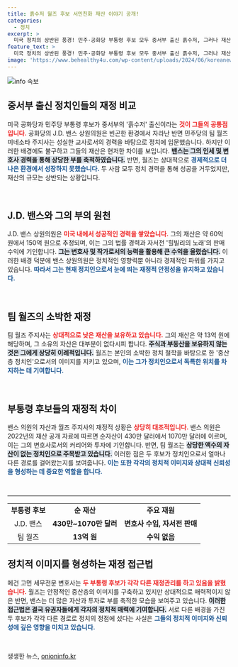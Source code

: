 ```yaml
---
title: 흙수저 월즈 후보 서민친화 재산 이야기 공개!
categories:
  - 정치
excerpt: >
  미국 정치의 상반된 풍경! 민주·공화당 부통령 후보 모두 중서부 출신 흙수저, 그러나 재산 격차는 천차만별. 성공한 변호사 J.D. 밴스는 150억 원대 자산, 반면 팀 월즈는 13억 원 수준으로 주목받고 있다. 흥미진진한 이들의 재산 이야기를 들어보세요!
feature_text: >
  미국 정치의 상반된 풍경! 민주·공화당 부통령 후보 모두 중서부 출신 흙수저, 그러나 재산 격차는 천차만별. 성공한 변호사 J.D. 밴스는 150억 원대 자산, 반면 팀 월즈는 13억 원 수준으로 주목받고 있다. 흥미진진한 이들의 재산 이야기를 들어보세요!
image: 'https://www.behealthy4u.com/wp-content/uploads/2024/06/koreanews.jpg'
---
```


<p><img src="https://www.behealthy4u.com/wp-content/uploads/2024/06/koreanews.jpg" alt="info 속보" /></p>

<h2 data-ke-size="size26">중서부 출신 정치인들의 재정 비교</h2>

<p data-ke-size="size16">미국 공화당과 민주당 부통령 후보가 중서부의 '흙수저' 출신이라는 <b><span style="color: #ee2323;">것이 그들의 공통점입니다.</span></b> 공화당의 J.D. 밴스 상원의원은 빈곤한 환경에서 자라난 반면 민주당의 팀 월즈 미네소타 주지사는 성실한 교사로서의 경력을 바탕으로 정치에 입문했습니다. 하지만 이러한 배경에도 불구하고 그들의 재산은 현저한 차이를 보입니다. <b><span style="background-color: #21538527;">밴스는 그의 인세 및 변호사 경력을 통해 상당한 부를 축적하였습니다.</span></b> 반면, 월즈는 상대적으로 <b><span style="color: #1a5490;">경제적으로 더 나은 환경에서 성장하지 못했습니다.</span></b> 두 사람 모두 정치 경력을 통해 성공을 거두었지만, 재산의 규모는 상반되는 상황입니다.</p>

<p data-ke-size="size16">&nbsp;</p>

<h2 data-ke-size="size26">J.D. 밴스와 그의 부의 원천</h2>

<p data-ke-size="size16">J.D. 밴스 상원의원은 <b><span style="color: #ee2323;">미국 내에서 성공적인 경력을 쌓았습니다.</span></b> 그의 재산은 약 60억 원에서 150억 원으로 추정되며, 이는 그의 법률 경력과 자서전 '힐빌리의 노래'의 판매 수익에 기인합니다. <b><span style="background-color: #21538527;">그는 변호사 및 작가로서의 능력을 활용해 큰 수익을 올렸습니다.</span></b> 이러한 배경 덕분에 밴스 상원의원은 정치적인 영향력뿐 아니라 경제적인 파워를 가지고 있습니다. <b><span style="color: #1a5490;">따라서 그는 현재 정치인으로서 눈에 띄는 재정적 안정성을 유지하고 있습니다.</span></b></p>

<p data-ke-size="size16">&nbsp;</p>

<h2 data-ke-size="size26">팀 월즈의 소박한 재정</h2>

<p data-ke-size="size16">팀 월즈 주지사는 <b><span style="color: #ee2323;">상대적으로 낮은 재산을 보유하고 있습니다.</span></b> 그의 재산은 약 13억 원에 해당하며, 그 소유의 자산은 대부분이 없다시피 합니다. <b><span style="background-color: #21538527;">주식과 부동산을 보유하지 않는 것은 그에게 상당히 이례적입니다.</span></b> 월즈는 본인의 소박한 정치 철학을 바탕으로 한 '중산층 정치인'으로서의 이미지를 지키고 있으며, <b><span style="color: #1a5490;">이는 그가 정치인으로서 독특한 위치를 차지하는 데 기여합니다.</span></b></p>

<p data-ke-size="size16">&nbsp;</p>

<h2 data-ke-size="size26">부통령 후보들의 재정적 차이</h2>

<p data-ke-size="size16">밴스 의원의 자산과 월즈 주지사의 재정적 상황은 <b><span style="color: #ee2323;">상당히 대조적입니다.</span></b> 밴스 의원은 2022년의 재산 공개 자료에 따르면 순자산이 430만 달러에서 1070만 달러에 이르며, 이는 그의 변호사로서의 커리어와 투자에 기인합니다. 반면, 팀 월즈는 <b><span style="background-color: #21538527;">상당한 액수의 자산이 없는 정치인으로 주목받고 있습니다.</span></b> 이러한 점은 두 후보가 정치인으로서 얼마나 다른 경로를 걸어왔는지를 보여줍니다. <b><span style="color: #1a5490;">이는 또한 각각의 정치적 이미지와 상대적 신뢰성을 형성하는 데 중요한 역할을 합니다.</span></b></p>

<p data-ke-size="size16">&nbsp;</p>

<hr>

<table>
<tr>
<td style="text-align: center; height: 17px;"><b>부통령 후보</b></td>
<td style="text-align: center; height: 17px;"><b>순 재산</b></td>
<td style="text-align: center; height: 17px;"><b>주요 재원</b></td>
</tr>
<tr>
<td style="text-align: center; height: 17px;">J.D. 밴스</td>
<td style="text-align: center; height: 17px;"><b>430만~1070만 달러</b></td>
<td style="text-align: center; height: 17px;"><b>변호사 수입, 자서전 판매</b></td>
</tr>
<tr>
<td style="text-align: center; height: 17px;">팀 월즈</td>
<td style="text-align: center; height: 17px;"><b>13억 원</b></td>
<td style="text-align: center; height: 17px;"><b>수익 없음</b></td>
</tr>
</table>

<p data-ke-size="size16"></p>

<h2 data-ke-size="size26">정치적 이미지를 형성하는 재정 접근법</h2>

<p data-ke-size="size16">메건 고먼 세무전문 변호사는 <b><span style="color: #ee2323;">두 부통령 후보가 각각 다른 재정관리를 하고 있음을 밝혔습니다.</span></b> 월즈는 안정적인 중산층의 이미지를 구축하고 있지만 상대적으로 매력적이지 않은 반면, 밴스는 더 많은 자산과 투자로 부를 축적한 모습을 보여주고 있습니다. <b><span style="background-color: #21538527;">이러한 접근법은 결국 유권자들에게 각자의 정치적 매력에 기여합니다.</span></b> 서로 다른 배경을 가진 두 후보가 각각 다른 경로로 정치의 정점에 섰다는 사실은 <b><span style="color: #1a5490;">그들의 정치적 이미지와 신뢰성에 깊은 영향을 미치고 있습니다.</span></b></p>

<p data-ke-size="size16">&nbsp;</p>
생생한 뉴스, <a href="https://onioninfo.kr" rel="dofollow">onioninfo.kr</a>


